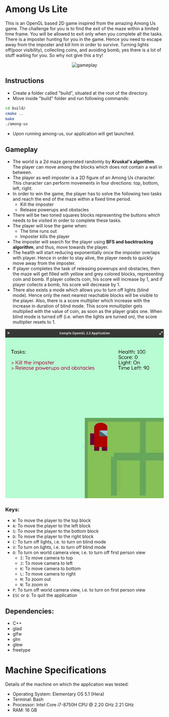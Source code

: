 # Among Us Lite

This is an OpenGL based 2D game inspired from the amazing Among Us game. The challenge for you is to find the exit of the maze within a limited time frame. You will be allowed to exit only when you complete all the tasks. There is a imposter hunting for you in the game. Hence you need to escape away from the imposter and kill him in order to survive. Turning lights off(poor visibility), collecting coins, and avoiding bomb, yes there is a lot of stuff waiting for you. So why not give this a try!

<p align="center" width="100%">
    <img src="./readme_assets/demo.gif" alt="gameplay"> 
</p>

## Instructions

- Create a folder called "build", situated at the root of the directory.
- Move inside "build" folder and run following commands:

```bash
cd build/
cmake ..
make
./among-us
```

- Upon running among-us, our application will get launched.

## Gameplay

- The world is a 2d maze generated randomly by <b>Kruskal's algorithm</b>. The player can move among the blocks which does not contain a wall in between.
- The player as well imposter is a 2D figure of an Among Us character. This character can perform movements in four directions: top, bottom, left, right.
- In order to win the game, the player has to solve the following two tasks and reach the end of the maze within a fixed time period.
  - Kill the imposter
  - Release powerups and obstacles
- There will be two toned squares blocks representing the buttons which needs to be visited in order to complete these tasks.
- The player will lose the game when:
  - The time runs out
  - Imposter kills the player
- The imposter will search for the player using <b>BFS and backtracking algorithm</b>, and thus, move towards the player.
- The health will start reducing exponentially once the imposter overlaps with player. Hence in order to stay alive, the player needs to quickly move away from the imposter.
- If player completes the task of releasing powerups and obstacles, then the maze will get filled with yellow and grey colored blocks, representing coin and bomb. If player collects coin, his score will increase by 1, and if player collects a bomb, his score will decrease by 1.
- There also exists a mode which allows you to turn off lights (blind mode). Hence only the next nearest reachable blocks will be visible to the player. Also, there is a score multiplier which increase with the increase in duration of blind mode. This score mmultiplier gets multiplied with the value of coin, as soon as the player grabs one. When blind mode is turned off (i.e. when the lights are turned on), the score multiplier resets to 1.

<p align="center" width="100%">
    <img src="./readme_assets/world_view_demo.gif" alt="world_view_gameplay"> 
</p>

### Keys:

- `W`: To move the player to the top block
- `A`: To move the player to the left block
- `S`: To move the player to the bottom block
- `D`: To move the player to the right block
- `C`: To turn off lights, i.e. to turn on blind mode
- `V`: To turn on lights, i.e. to turn off blind mode
- `O`: To turn on world camera view, i.e. to turn off first person view
  - `I`: To move camera to top
  - `J`: To move camera to left
  - `K`: To move camera to bottom
  - `L`: To move camera to right
  - `M`: To zoom out
  - `N`: To zoom in
- `P`: To turn off world camera view, i.e. to turn on first person view
- `ESC` or `Q`: To quit the application

## Dependencies:

- C++
- glad
- glfw
- glm
- glew
- freetype

# Machine Specifications

Details of the machine on which the application was tested:

- Operating System: Elementary OS 5.1 (Hera)
- Terminal: Bash
- Processor: Intel Core i7-8750H CPU @ 2.20 GHz 2.21 GHz
- RAM: 16 GB
